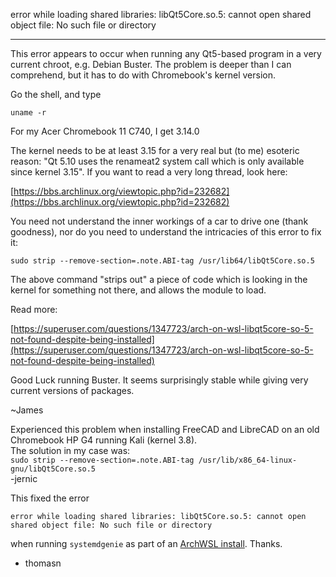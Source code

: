error while loading shared libraries: libQt5Core.so.5: cannot open shared object file: No such file or directory
***
This error appears to occur when running any Qt5-based program in a very current chroot, e.g. Debian Buster. The problem is deeper than I can comprehend, but it has to do with Chromebook's kernel version.

Go the shell, and type

`uname -r`

For my Acer Chromebook 11 C740, I get 3.14.0

The kernel needs to be at least 3.15 for a very real but (to me) esoteric reason: "Qt 5.10 uses the renameat2 system call which is only available since kernel 3.15". If you want to read a very long thread, look here:

[https://bbs.archlinux.org/viewtopic.php?id=232682](https://bbs.archlinux.org/viewtopic.php?id=232682)

You need not understand the inner workings of a car to drive one (thank goodness), nor do you need to understand the intricacies of this error to fix it:

`sudo strip --remove-section=.note.ABI-tag /usr/lib64/libQt5Core.so.5`

The above command "strips out" a piece of code which is looking in the kernel for something not there, and allows the module to load.

Read more:

[https://superuser.com/questions/1347723/arch-on-wsl-libqt5core-so-5-not-found-despite-being-installed](https://superuser.com/questions/1347723/arch-on-wsl-libqt5core-so-5-not-found-despite-being-installed)

Good Luck running Buster. It seems surprisingly stable while giving very current versions of packages.

~James

Experienced this problem when installing FreeCAD and LibreCAD on an old Chromebook HP G4 running Kali (kernel 3.8).<br/>The solution in my case was:<br/>`sudo strip --remove-section=.note.ABI-tag /usr/lib/x86_64-linux-gnu/libQt5Core.so.5`<br/>
-jernic

This fixed the error

`error while loading shared libraries: libQt5Core.so.5: cannot open shared object file: No such file or directory`

when running `systemdgenie` as part of an [ArchWSL install](https://github.com/yuk7/ArchWSL/wiki/Known-issues#systemdsystemctl). Thanks. 
- thomasn
